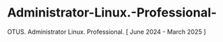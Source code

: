 # Administrator-Linux.-Professional-
OTUS. Administrator Linux. Professional. [ June 2024 - March 2025 ]

